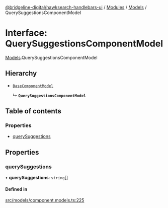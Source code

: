 [@bridgeline-digital/hawksearch-handlebars-ui](../README.md) / [Modules](../modules.md) / [Models](../modules/Models.md) / QuerySuggestionsComponentModel

# Interface: QuerySuggestionsComponentModel

[Models](../modules/Models.md).QuerySuggestionsComponentModel

## Hierarchy

- [`BaseComponentModel`](Models.BaseComponentModel.md)

  ↳ **`QuerySuggestionsComponentModel`**

## Table of contents

### Properties

- [querySuggestions](Models.QuerySuggestionsComponentModel.md#querysuggestions)

## Properties

### querySuggestions

• **querySuggestions**: `string`[]

#### Defined in

[src/models/component.models.ts:225](https://bitbucket.org/bridgelinedigital/frontend-handlebars-ui/src/db3ebfe/src/models/component.models.ts#lines-225)
